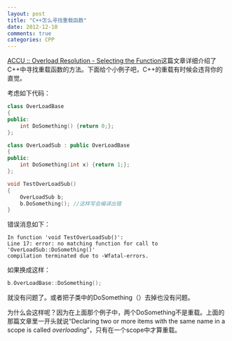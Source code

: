 ```yaml
---
layout: post
title: "C++怎么寻找重载函数"
date: 2012-12-10
comments: true
categories: CPP
---
```

<p><a href="http://accu.org/index.php/journals/268">ACCU :: Overload Resolution - Selecting the Function</a>这篇文章详细介绍了C++中寻找重载函数的方法。下面给个小例子吧，C++的重载有时候会违背你的直觉。</p>  <p>考虑如下代码：</p>  
  
```cpp
class OverLoadBase
{
public:
    int DoSomething() {return 0;};
};

class OverLoadSub : public OverLoadBase
{
public:
    int DoSomething(int x) {return 1;};
};

void TestOverLoadSub()
{
    OverLoadSub b;
    b.DoSomething(); //这样写会编译出错
}
```


<p>错误消息如下：</p>

```
In function 'void TestOverLoadSub()':
Line 17: error: no matching function for call to 'OverLoadSub::DoSomething()'
compilation terminated due to -Wfatal-errors.
```



<p>如果换成这样：</p>

```cpp
b.OverLoadBase::DoSomething(); 
```

<p>就没有问题了。或者把子类中的DoSomething（）去掉也没有问题。</p>

<p>为什么会这样呢？因为在上面那个例子中，两个DoSomething不是重载。上面的那篇文章里一开头就说“Declaring two or more items with the same name in a scope is called <em>overloading</em>”，只有在一个scope中才算重载。</p>
